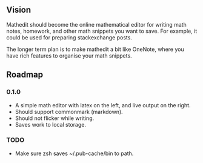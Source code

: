 ## Vision

Mathedit should become the online mathematical editor for writing math notes,
homework, and other math snippets you want to save. For example, it could be
used for preparing stackexchange posts.

The longer term plan is to make mathedit a bit like OneNote, where you have rich
features to organise your math snippets.

## Roadmap

### 0.1.0
* A simple math editor with latex on the left, and live output on the right.
* Should support commonmark (markdown).
* Should not flicker while writing.
* Saves work to local storage.

### TODO

* Make sure zsh saves ~/.pub-cache/bin to path.